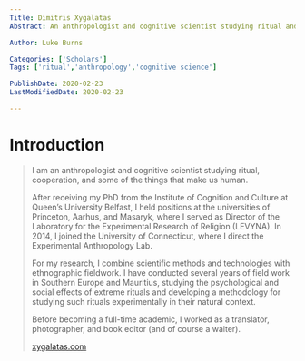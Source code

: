 ```yaml
---
Title: Dimitris Xygalatas
Abstract: An anthropologist and cognitive scientist studying ritual and cooperation.

Author: Luke Burns

Categories: ['Scholars']
Tags: ['ritual','anthropology','cognitive science']

PublishDate: 2020-02-23
LastModifiedDate: 2020-02-23

---
```

# Introduction
>I am an anthropologist and cognitive scientist studying ritual, cooperation, and some of the things that make us human.
>
>After receiving my PhD from the Institute of Cognition and Culture at Queen’s University Belfast, I held positions at the universities of Princeton, Aarhus, and Masaryk, where I served as Director of the Laboratory for the Experimental Research of Religion (LEVYNA). In 2014, I joined the University of Connecticut, where I direct the Experimental Anthropology Lab.
>
>For my research, I combine scientific methods and technologies with ethnographic fieldwork. I have conducted several years of field work in Southern Europe and Mauritius, studying the psychological and social effects of extreme rituals and developing a methodology for studying such rituals experimentally in their natural context.
>
>Before becoming a full-time academic, I worked as a translator, photographer, and book editor (and of course a waiter).
>
>[xygalatas.com](http://www.xygalatas.com/about/)